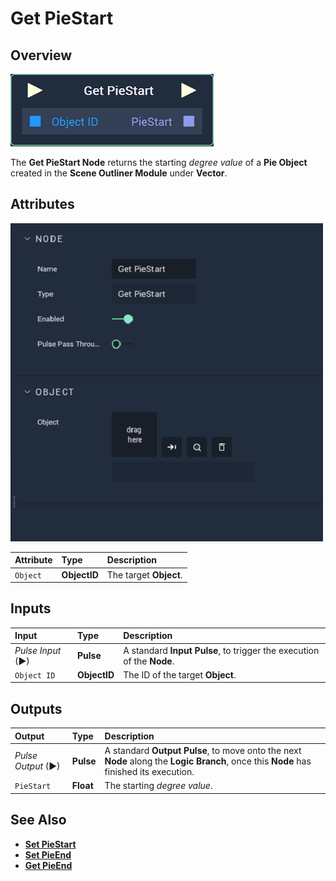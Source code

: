 # Get PieStart

## Overview

![The Get PieStart Node.](../../../../.gitbook/assets/node-get-piestart.png)

The **Get PieStart Node** returns the starting _degree value_ of a **Pie Object** created in the **Scene Outliner Module** under **Vector**.

## Attributes

![The Get PieStart Node Attributes.](../../../../.gitbook/assets/node-get-piestart-attr.png)

| Attribute | Type | Description |
| :--- | :--- | :--- |
| `Object` | **ObjectID** | The target **Object**. |

## Inputs

| Input | Type | Description |
| :--- | :--- | :--- |
| _Pulse Input_ \(►\) | **Pulse** | A standard **Input Pulse**, to trigger the execution of the **Node**. |
| `Object ID` | **ObjectID** | The ID of the target **Object**. |

## Outputs

| Output | Type | Description |
| :--- | :--- | :--- |
| _Pulse Output_ \(►\) | **Pulse** | A standard **Output Pulse**, to move onto the next **Node** along the **Logic Branch**, once this **Node** has finished its execution. |
| `PieStart` | **Float** | The starting _degree value_. |

## See Also

* [**Set PieStart**](setpiestart.md)
* [**Set PieEnd**](setpieend.md)
* [**Get PieEnd**](getpieend.md)

